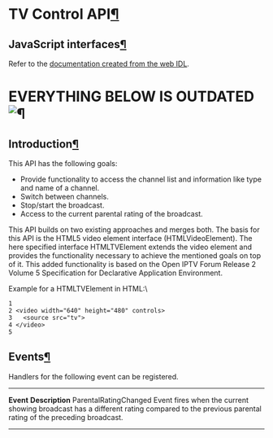 TV Control API[¶](#TV-Control-API)
==================================

JavaScript interfaces[¶](#JavaScript-interfaces)
------------------------------------------------

Refer to the [documentation created from the web
IDL](http://dev.webinos.org/specifications/draft/tv.html).

EVERYTHING BELOW IS OUTDATED![¶](#EVERYTHING-BELOW-IS-OUTDATED)
===============================================================

Introduction[¶](#Introduction)
------------------------------

This API has the following goals:

-   Provide functionality to access the channel list and information
    like type and name of a channel.
-   Switch between channels.
-   Stop/start the broadcast.
-   Access to the current parental rating of the broadcast.

This API builds on two existing approaches and merges both. The basis
for this API is the HTML5 video element interface (HTMLVideoElement).
The here specified interface HTMLTVElement extends the video element and
provides the functionality necessary to achieve the mentioned goals on
top of it. This added functionality is based on the Open IPTV Forum
Release 2 Volume 5 Specification for Declarative Application
Environment.

Example for a HTMLTVElement in HTML:\

    1 
    2 <video width="640" height="480" controls>
    3   <source src="tv">
    4 </video>
    5 

Events[¶](#Events)
------------------

Handlers for the following event can be registered.

  ----------------------- --------------------------------------------------------------------------------------------------------------------------------------------
  **Event**               **Description**
  ParentalRatingChanged   Event fires when the current showing broadcast has a different rating compared to the previous parental rating of the preceding broadcast.
  ----------------------- --------------------------------------------------------------------------------------------------------------------------------------------


